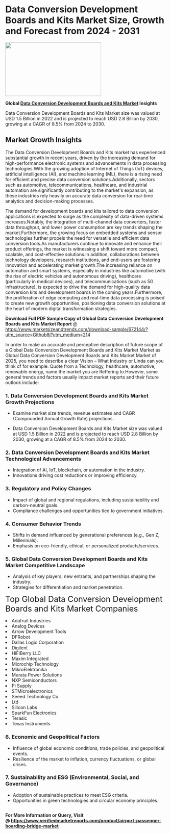 <H1>Data Conversion Development Boards and Kits Market Size, Growth and Forecast from 2024 - 2031</H1><img class="aligncenter size-medium wp-image-584254" src="https://thirdeyenews.in/wp-content/uploads/2024/09/Global-Market-Research-300x168.jpeg" alt="" width="300" height="168" /><p><strong>Global&nbsp;<a href="https://www.marketsizeandtrends.com/download-sample/672144/?utm_source=Github8j?utm_medium=214">Data Conversion Development Boards and Kits Market</a> Insights</strong></p><p>Data Conversion Development Boards and Kits Market size was valued at USD 1.5 Billion in 2022 and is projected to reach USD 2.8 Billion by 2030, growing at a CAGR of 8.5% from 2024 to 2030.</p><p><h2>Market Growth Insights</h2> <p>The Data Conversion Development Boards and Kits market has experienced substantial growth in recent years, driven by the increasing demand for high-performance electronic systems and advancements in data processing technologies.With the growing adoption of Internet of Things (IoT) devices, artificial intelligence (AI), and machine learning (ML), there is a rising need for efficient and precise data conversion solutions.Additionally, sectors such as automotive, telecommunications, healthcare, and industrial automation are significantly contributing to the market's expansion, as these industries rely heavily on accurate data conversion for real-time analytics and decision-making processes.</p> <p>The demand for development boards and kits tailored to data conversion applications is expected to surge as the complexity of data-driven systems increases.Notably, the integration of multi-channel data converters, faster data throughput, and lower power consumption are key trends shaping the market.Furthermore, the growing focus on embedded systems and sensor technologies further propels the need for versatile and efficient data conversion tools.As manufacturers continue to innovate and enhance their product offerings, the market is witnessing a shift toward more compact, scalable, and cost-effective solutions.In addition, collaborations between technology developers, research institutions, and end-users are fostering innovation and accelerating market growth.The increasing reliance on automation and smart systems, especially in industries like automotive (with the rise of electric vehicles and autonomous driving), healthcare (particularly in medical devices), and telecommunications (such as 5G infrastructure), is expected to drive the demand for high-quality data conversion kits and development boards in the coming years.Furthermore, the proliferation of edge computing and real-time data processing is poised to create new growth opportunities, positioning data conversion solutions at the heart of modern digital transformation strategies.</p> <p><span class=""><strong>Download Full PDF Sample Copy of Global Data Conversion Development Boards and Kits Market Report</strong> @ <a href="https://www.marketsizeandtrends.com/download-sample/672144/?utm_source=Github8j?utm_medium=214" target="_blank">https://www.marketsizeandtrends.com/download-sample/672144/?utm_source=Github8j?utm_medium=214</a></span></p><p>In order to make an accurate and perceptive description of future scope of a Global&nbsp;Data Conversion Development Boards and Kits Market Market as Global&nbsp;Data Conversion Development Boards and Kits Market Market of 2025, you need to describe a clear Vision &ndash; What Industry or Linda can you think of for example: Quote from a Technology, healthcare, automotive, renewable energy, name the market you are Reffering to.However, some general trends and factors usually impact market reports and their future outlook include:</p><h3>1.&nbsp;<strong>Data Conversion Development Boards and Kits Market Growth Projections</strong></h3><ul><li>Examine market size trends, revenue estimates and CAGR (Compounded Annual Growth Rate) projections.</li><li><p>Data Conversion Development Boards and Kits Market size was valued at USD 1.5 Billion in 2022 and is projected to reach USD 2.8 Billion by 2030, growing at a CAGR of 8.5% from 2024 to 2030.</p></li></ul><h3>2.&nbsp;<strong>Data Conversion Development Boards and Kits Market Technological Advancements</strong></h3><ul><li>Integration of AI, IoT, blockchain, or automation in the industry.</li><li>Innovations driving cost reductions or improving efficiency.</li></ul><h3>3.&nbsp;<strong>Regulatory and Policy Changes</strong></h3><ul><li>Impact of global and regional regulations, including sustainability and carbon-neutral goals.</li><li>Compliance challenges and opportunities tied to government initiatives.</li></ul><h3>4.&nbsp;<strong>Consumer Behavior Trends</strong></h3><ul><li>Shifts in demand influenced by generational preferences (e.g., Gen Z, Millennials).</li><li>Emphasis on eco-friendly, ethical, or personalized products/services.</li></ul><h3>5.&nbsp;<strong>Global Data Conversion Development Boards and Kits Market Competitive Landscape</strong></h3><ul><li>Analysis of key players, new entrants, and partnerships shaping the industry.</li><li>Strategies for differentiation and market penetration.</li></ul><p data-pm-slice="1 1 []"><span style="color: inherit; font-family: inherit; font-size: 25px;">Top Global Data Conversion Development Boards and Kits Market Companies</span></p><div class="" data-test-id=""><p><li>Adafruit Industries</li><li> Analog Devices</li><li> Arrow Development Tools</li><li> DFRobot</li><li> Dallas Logic Corporation</li><li> Digilent</li><li> HiFiBerry LLC</li><li> Maxim Integrated</li><li> Microchip Technology</li><li> MikroElektronika</li><li> Murata Power Solutions</li><li> NXP Semiconductors</li><li> Pi Supply</li><li> STMicroelectronics</li><li> Seeed Technology Co.</li><li>Ltd</li><li> Silicon Labs</li><li> SparkFun Electronics</li><li> Terasic</li><li> Texas Instruments</li></p></div><h3>6.&nbsp;<strong>Economic and Geopolitical Factors</strong></h3><ul><li>Influence of global economic conditions, trade policies, and geopolitical events.</li><li>Resilience of the market to inflation, currency fluctuations, or global crises.</li></ul><h3>7.&nbsp;<strong>Sustainability and ESG (Environmental, Social, and Governance)</strong></h3><ul><li>Adoption of sustainable practices to meet ESG criteria.</li><li>Opportunities in green technologies and circular economy principles.</li></ul><h2><strong style="font-size: 14px;">For More Information or Query, Visit @&nbsp;</strong><a style="background-color: #ffffff; font-size: 14px;" href="https://www.marketsizeandtrends.com/report/data-conversion-development-boards-and-kits-market/" target="_blank">https://www.verifiedmarketreports.com/product/airport-passenger-boarding-bridge-market</a></h2>